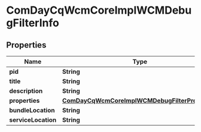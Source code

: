 
# ComDayCqWcmCoreImplWCMDebugFilterInfo

## Properties
Name | Type | Description | Notes
------------ | ------------- | ------------- | -------------
**pid** | **String** |  |  [optional]
**title** | **String** |  |  [optional]
**description** | **String** |  |  [optional]
**properties** | [**ComDayCqWcmCoreImplWCMDebugFilterProperties**](ComDayCqWcmCoreImplWCMDebugFilterProperties.md) |  |  [optional]
**bundleLocation** | **String** |  |  [optional]
**serviceLocation** | **String** |  |  [optional]



